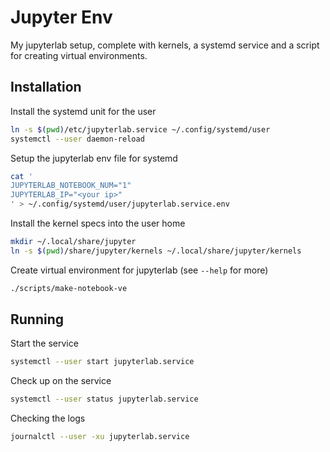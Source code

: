# Jupyter Env

My jupyterlab setup, complete with kernels, a systemd service and a script for
creating virtual environments.

## Installation

Install the systemd unit for the user

```bash
ln -s $(pwd)/etc/jupyterlab.service ~/.config/systemd/user
systemctl --user daemon-reload
```

Setup the jupyterlab env file for systemd
```bash
cat '
JUPYTERLAB_NOTEBOOK_NUM="1"
JUPYTERLAB_IP="<your ip>"
' > ~/.config/systemd/user/jupyterlab.service.env
```

Install the kernel specs into the user home

```bash
mkdir ~/.local/share/jupyter
ln -s $(pwd)/share/jupyter/kernels ~/.local/share/jupyter/kernels
```

Create virtual environment for jupyterlab (see `--help` for more)

```bash
./scripts/make-notebook-ve
```

## Running

Start the service

```bash
systemctl --user start jupyterlab.service
```

Check up on the service

```bash
systemctl --user status jupyterlab.service
```

Checking the logs

```bash
journalctl --user -xu jupyterlab.service
```
